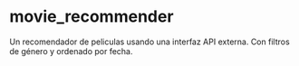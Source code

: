 # movie_recommender
Un recomendador de peliculas usando una interfaz API externa. Con filtros  de género y ordenado por fecha.
